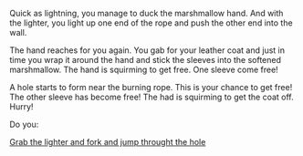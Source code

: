 Quick as lightning, you manage to duck the marshmallow hand. And with the lighter, you light up one end of the rope and push the other end into the wall.

The hand reaches for you again. You gab for your leather 
coat and just in time you wrap it around the hand
and stick the sleeves into the softened marshmallow.
The hand is squirming to get free. One sleeve come free!

A hole starts to form near the burning rope. This is your 
chance to get free! The other sleeve has become free!
The had is squirming to get the coat off.
Hurry!

Do you:

[Grab the lighter and fork and jump throught the hole](grab_tools_and_jump/grab_and_jump.md)